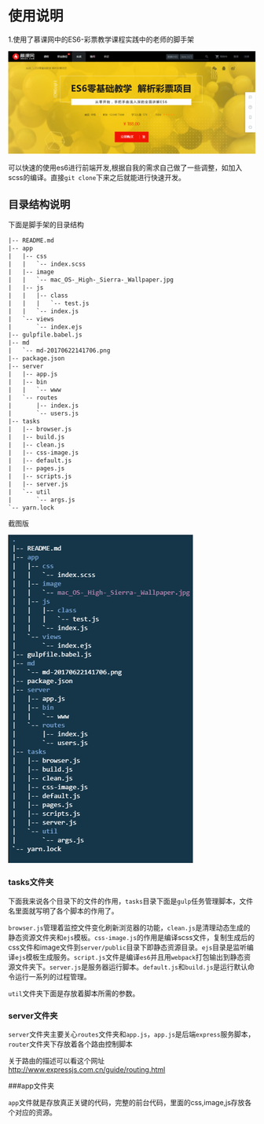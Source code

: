 
# 使用说明

1.使用了慕课网中的ES6-彩票教学课程实践中的老师的脚手架

![课程网页截图](./md/md-20170622141706.png)

可以快速的使用es6进行前端开发,根据自我的需求自己做了一些调整，如加入scss的编译。直接`git clone`下来之后就能进行快速开发。
## 目录结构说明
下面是脚手架的目录结构
```
|-- README.md
|-- app
|   |-- css
|   |   `-- index.scss
|   |-- image
|   |   `-- mac_OS-_High-_Sierra-_Wallpaper.jpg
|   |-- js
|   |   |-- class
|   |   |   `-- test.js
|   |   `-- index.js
|   `-- views
|       `-- index.ejs
|-- gulpfile.babel.js
|-- md
|   `-- md-20170622141706.png
|-- package.json
|-- server
|   |-- app.js
|   |-- bin
|   |   `-- www
|   `-- routes
|       |-- index.js
|       `-- users.js
|-- tasks
|   |-- browser.js
|   |-- build.js
|   |-- clean.js
|   |-- css-image.js
|   |-- default.js
|   |-- pages.js
|   |-- scripts.js
|   |-- server.js
|   `-- util
|       `-- args.js
`-- yarn.lock
```

截图版

![目录结构截图](./md/md-20170623094633.png)
### tasks文件夹
下面我来说各个目录下的文件的作用，`tasks`目录下面是`gulp`任务管理脚本，文件名里面就写明了各个脚本的作用了。

`browser.js`管理着监控文件变化刷新浏览器的功能，`clean.js`是清理动态生成的静态资源文件夹和`ejs`模板。`css-image.js`的作用是编译scss文件，复制生成后的css文件和image文件到`server/public`目录下即静态资源目录。`ejs`目录是监听编译`ejs`模板生成服务。`script.js`文件是编译`es6`并且用`webpack`打包输出到静态资源文件夹下。`server.js`是服务器运行脚本。`default.js`和`build.js`是运行默认命令运行一系列的过程管理。 

`util`文件夹下面是存放着脚本所需的参数。

### server文件夹
`server`文件夹主要关心`routes`文件夹和`app.js`，`app.js`是后端`express`服务脚本，`router`文件夹下存放着各个路由控制脚本

关于路由的描述可以看这个网址 http://www.expressjs.com.cn/guide/routing.html

###app文件夹

`app`文件就是存放真正关键的代码，完整的前台代码，里面的css,image,js存放各个对应的资源。
